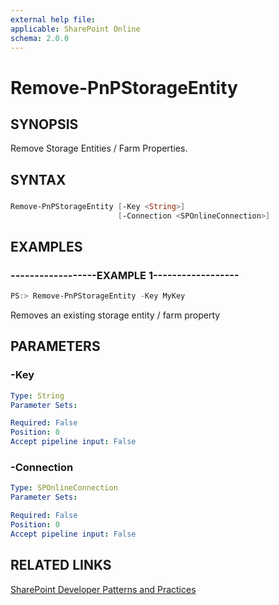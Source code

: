 ```yaml
---
external help file:
applicable: SharePoint Online
schema: 2.0.0
---
```

# Remove-PnPStorageEntity

## SYNOPSIS
Remove Storage Entities / Farm Properties.

## SYNTAX 

### 
```powershell
Remove-PnPStorageEntity [-Key <String>]
                        [-Connection <SPOnlineConnection>]
```

## EXAMPLES

### ------------------EXAMPLE 1------------------
```powershell
PS:> Remove-PnPStorageEntity -Key MyKey 
```

Removes an existing storage entity / farm property

## PARAMETERS

### -Key


```yaml
Type: String
Parameter Sets: 

Required: False
Position: 0
Accept pipeline input: False
```

### -Connection


```yaml
Type: SPOnlineConnection
Parameter Sets: 

Required: False
Position: 0
Accept pipeline input: False
```

## RELATED LINKS

[SharePoint Developer Patterns and Practices](http://aka.ms/sppnp)